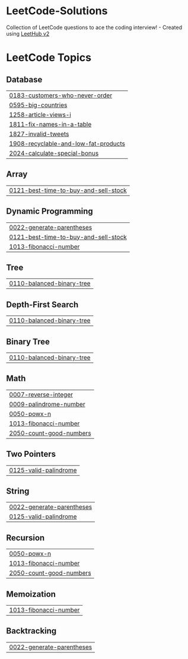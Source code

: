 # LeetCode-Solutions
Collection of LeetCode questions to ace the coding interview! - Created using [LeetHub v2](https://github.com/arunbhardwaj/LeetHub-2.0)

<!---LeetCode Topics Start-->
# LeetCode Topics
## Database
|  |
| ------- |
| [0183-customers-who-never-order](https://github.com/karnop/LeetCode-Solutions/tree/master/0183-customers-who-never-order) |
| [0595-big-countries](https://github.com/karnop/LeetCode-Solutions/tree/master/0595-big-countries) |
| [1258-article-views-i](https://github.com/karnop/LeetCode-Solutions/tree/master/1258-article-views-i) |
| [1811-fix-names-in-a-table](https://github.com/karnop/LeetCode-Solutions/tree/master/1811-fix-names-in-a-table) |
| [1827-invalid-tweets](https://github.com/karnop/LeetCode-Solutions/tree/master/1827-invalid-tweets) |
| [1908-recyclable-and-low-fat-products](https://github.com/karnop/LeetCode-Solutions/tree/master/1908-recyclable-and-low-fat-products) |
| [2024-calculate-special-bonus](https://github.com/karnop/LeetCode-Solutions/tree/master/2024-calculate-special-bonus) |
## Array
|  |
| ------- |
| [0121-best-time-to-buy-and-sell-stock](https://github.com/karnop/LeetCode-Solutions/tree/master/0121-best-time-to-buy-and-sell-stock) |
## Dynamic Programming
|  |
| ------- |
| [0022-generate-parentheses](https://github.com/karnop/LeetCode-Solutions/tree/master/0022-generate-parentheses) |
| [0121-best-time-to-buy-and-sell-stock](https://github.com/karnop/LeetCode-Solutions/tree/master/0121-best-time-to-buy-and-sell-stock) |
| [1013-fibonacci-number](https://github.com/karnop/LeetCode-Solutions/tree/master/1013-fibonacci-number) |
## Tree
|  |
| ------- |
| [0110-balanced-binary-tree](https://github.com/karnop/LeetCode-Solutions/tree/master/0110-balanced-binary-tree) |
## Depth-First Search
|  |
| ------- |
| [0110-balanced-binary-tree](https://github.com/karnop/LeetCode-Solutions/tree/master/0110-balanced-binary-tree) |
## Binary Tree
|  |
| ------- |
| [0110-balanced-binary-tree](https://github.com/karnop/LeetCode-Solutions/tree/master/0110-balanced-binary-tree) |
## Math
|  |
| ------- |
| [0007-reverse-integer](https://github.com/karnop/LeetCode-Solutions/tree/master/0007-reverse-integer) |
| [0009-palindrome-number](https://github.com/karnop/LeetCode-Solutions/tree/master/0009-palindrome-number) |
| [0050-powx-n](https://github.com/karnop/LeetCode-Solutions/tree/master/0050-powx-n) |
| [1013-fibonacci-number](https://github.com/karnop/LeetCode-Solutions/tree/master/1013-fibonacci-number) |
| [2050-count-good-numbers](https://github.com/karnop/LeetCode-Solutions/tree/master/2050-count-good-numbers) |
## Two Pointers
|  |
| ------- |
| [0125-valid-palindrome](https://github.com/karnop/LeetCode-Solutions/tree/master/0125-valid-palindrome) |
## String
|  |
| ------- |
| [0022-generate-parentheses](https://github.com/karnop/LeetCode-Solutions/tree/master/0022-generate-parentheses) |
| [0125-valid-palindrome](https://github.com/karnop/LeetCode-Solutions/tree/master/0125-valid-palindrome) |
## Recursion
|  |
| ------- |
| [0050-powx-n](https://github.com/karnop/LeetCode-Solutions/tree/master/0050-powx-n) |
| [1013-fibonacci-number](https://github.com/karnop/LeetCode-Solutions/tree/master/1013-fibonacci-number) |
| [2050-count-good-numbers](https://github.com/karnop/LeetCode-Solutions/tree/master/2050-count-good-numbers) |
## Memoization
|  |
| ------- |
| [1013-fibonacci-number](https://github.com/karnop/LeetCode-Solutions/tree/master/1013-fibonacci-number) |
## Backtracking
|  |
| ------- |
| [0022-generate-parentheses](https://github.com/karnop/LeetCode-Solutions/tree/master/0022-generate-parentheses) |
<!---LeetCode Topics End-->